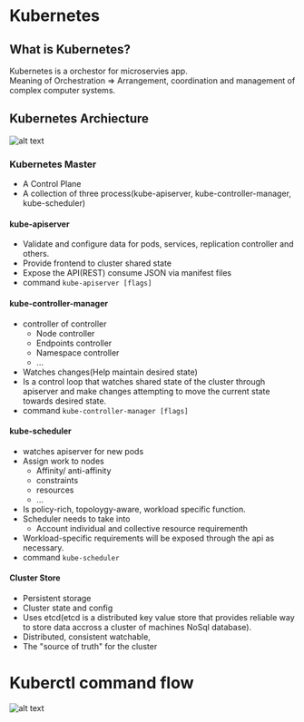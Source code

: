 # Kubernetes
## What is Kubernetes?
Kubernetes is a orchestor for microservies app.<br />
Meaning of Orchestration => Arrangement, coordination and management of complex computer systems.<br />
## Kubernetes Archiecture 
![alt text](https://i.imgur.com/oo90cM6g.png)
### Kubernetes Master
* A Control Plane
* A collection of three process(kube-apiserver, kube-controller-manager, kube-scheduler)
#### kube-apiserver
* Validate and configure data for pods, services, replication controller and others.
* Provide frontend to cluster shared state
* Expose the API(REST) consume JSON via manifest files
* command `kube-apiserver [flags]`
#### kube-controller-manager
* controller of controller<br/>
    * Node controller
    * Endpoints controller
    * Namespace controller
    * ...
* Watches changes(Help maintain desired state)
* Is a control loop that watches shared state of the cluster through apiserver and make changes attempting to move the current state towards desired state.
* command `kube-controller-manager [flags]`

#### kube-scheduler
* watches apiserver for new pods
* Assign work to nodes
    * Affinity/ anti-affinity
    * constraints
    * resources
    * ...
* Is policy-rich, topoloygy-aware, workload specific function.
* Scheduler needs to take into<br />
    * Account individual and collective resource requirementh
* Workload-specific requirements will be exposed through the api as necessary.
* command `kube-scheduler`
#### Cluster Store
* Persistent storage
* Cluster state and config
* Uses etcd(etcd is a distributed key value store that provides reliable way to store data accross a cluster of machines NoSql database).
* Distributed, consistent watchable,
* The "source of truth" for the cluster

# Kuberctl command flow
![alt text](https://i.imgur.com/f8PsGWt.png)